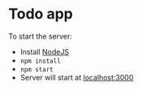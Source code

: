 # Todo app

To start the server:

* Install [NodeJS](https://nodejs.org/)
* `npm install`
* `npm start`
* Server will start at [localhost:3000](http://localhost:3000)
